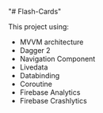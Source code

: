 "# Flash-Cards"

This project using:
- MVVM architecture
- Dagger 2
- Navigation Component
- Livedata
- Databinding
- Coroutine
- Firebase Analytics
- Firebase Crashlytics
